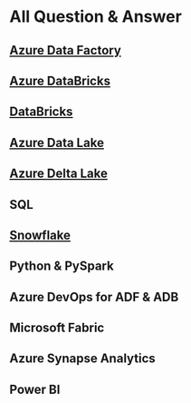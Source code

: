 # All Question & Answer 
## [Azure Data Factory](https://learn.microsoft.com/en-us/azure/data-factory/introduction)
## [Azure DataBricks](https://learn.microsoft.com/en-us/azure/databricks/introduction/)
## [DataBricks](https://docs.databricks.com/aws/en/data-engineering/)
## [Azure Data Lake](https://learn.microsoft.com/en-us/azure/storage/blobs/data-lake-storage-introduction)
## [Azure Delta Lake](https://learn.microsoft.com/en-us/azure/databricks/delta/)
## SQL
## [Snowflake](https://docs.snowflake.com/en/)
## Python & PySpark
## Azure DevOps for ADF & ADB
## Microsoft Fabric
## Azure Synapse Analytics
## Power BI


    